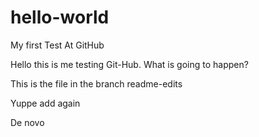 # hello-world
My first Test At GitHub

Hello this is me testing Git-Hub. What is going to happen?

This is the file in the branch readme-edits


Yuppe add
again


De novo
